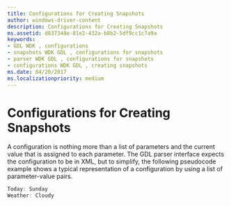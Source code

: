```yaml
---
title: Configurations for Creating Snapshots
author: windows-driver-content
description: Configurations for Creating Snapshots
ms.assetid: d837348e-81e2-432a-b8b2-5df9cc1c7a9a
keywords:
- GDL WDK , configurations
- snapshots WDK GDL , configurations for snapshots
- parser WDK GDL , configurations for snapshots
- configurations WDK GDL , creating snapshots
ms.date: 04/20/2017
ms.localizationpriority: medium
---
```


# Configurations for Creating Snapshots


A configuration is nothing more than a list of parameters and the current value that is assigned to each parameter. The GDL parser interface expects the configuration to be in XML, but to simplify, the following pseudocode example shows a typical representation of a configuration by using a list of parameter-value pairs.

```cpp
Today: Sunday
Weather: Cloudy
```

 

 





